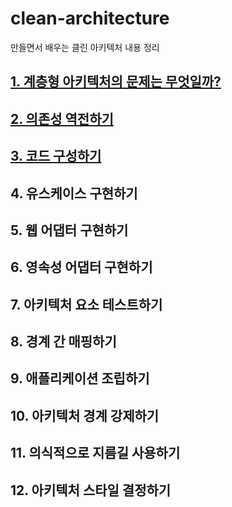 # clean-architecture
만들면서 배우는 클린 아키텍처 내용 정리

## [1. 계층형 아키텍처의 문제는 무엇일까?](https://github.com/libedi/clean-architecture/blob/main/summary/01_what_is_wrong_with_layers.md)
## [2. 의존성 역전하기](https://github.com/libedi/clean-architecture/blob/main/summary/02_inverting_dependencies.md)
## [3. 코드 구성하기](https://github.com/libedi/clean-architecture/blob/main/summary/03_organizing_code.md)
## 4. 유스케이스 구현하기
## 5. 웹 어댑터 구현하기
## 6. 영속성 어댑터 구현하기
## 7. 아키텍처 요소 테스트하기
## 8. 경계 간 매핑하기
## 9. 애플리케이션 조립하기
## 10. 아키텍처 경계 강제하기
## 11. 의식적으로 지름길 사용하기
## 12. 아키텍처 스타일 결정하기